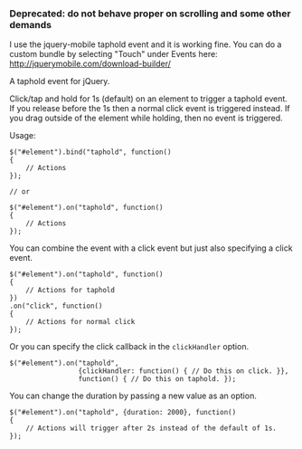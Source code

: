 
### Deprecated: do not behave proper on scrolling and some other demands
I use the jquery-mobile taphold event and it is working fine. You can do a custom bundle by selecting "Touch" under Events here: http://jquerymobile.com/download-builder/ 




A taphold event for jQuery.

Click/tap and hold for 1s (default) on an element to trigger a taphold event. If you release before the 1s then a normal click event is triggered instead. If you drag outside of the element while holding, then no event is triggered.

Usage:

    $("#element").bind("taphold", function()
    {
        // Actions
    });

    // or

    $("#element").on("taphold", function()
    {
        // Actions
    });

You can combine the event with a click event but just also specifying a click event.

    $("#element").on("taphold", function()
    {
        // Actions for taphold
    })
    .on("click", function()
    {
        // Actions for normal click
    });

Or you can specify the click callback in the `clickHandler` option.

    $("#element").on("taphold",
                     {clickHandler: function() { // Do this on click. }},
                     function() { // Do this on taphold. });

You can change the duration by passing a new value as an option.

    $("#element").on("taphold", {duration: 2000}, function()
    {
        // Actions will trigger after 2s instead of the default of 1s.
    });

